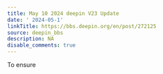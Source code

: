 ```yaml
---
title: May 10 2024 deepin V23 Update
date: ' 2024-05-1'
linkTitle: https://bbs.deepin.org/en/post/272125
source: deepin_bbs
description: NA
disable_comments: true
---
```

To ensure 
